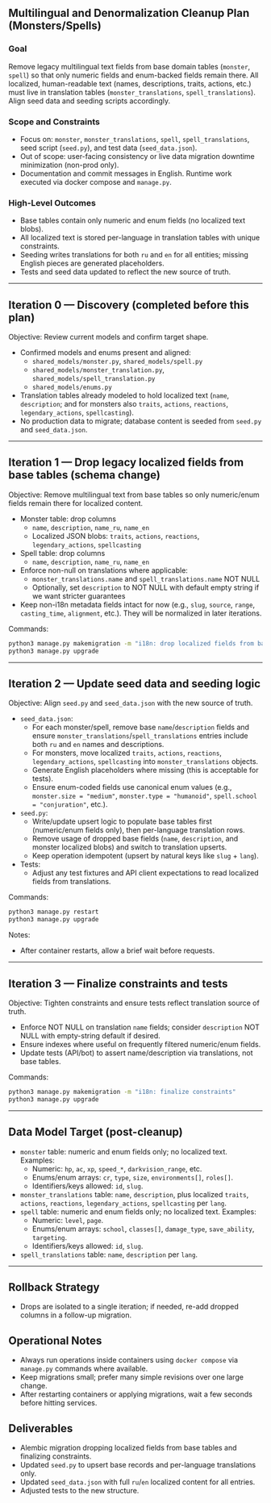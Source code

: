 ## Multilingual and Denormalization Cleanup Plan (Monsters/Spells)

### Goal
Remove legacy multilingual text fields from base domain tables (`monster`, `spell`) so that only numeric fields and enum-backed fields remain there. All localized, human-readable text (names, descriptions, traits, actions, etc.) must live in translation tables (`monster_translations`, `spell_translations`). Align seed data and seeding scripts accordingly.

### Scope and Constraints
- Focus on: `monster`, `monster_translations`, `spell`, `spell_translations`, seed script (`seed.py`), and test data (`seed_data.json`).
- Out of scope: user-facing consistency or live data migration downtime minimization (non-prod only).
- Documentation and commit messages in English. Runtime work executed via docker compose and `manage.py`.

### High-Level Outcomes
- Base tables contain only numeric and enum fields (no localized text blobs).
- All localized text is stored per-language in translation tables with unique constraints.
- Seeding writes translations for both `ru` and `en` for all entities; missing English pieces are generated placeholders.
- Tests and seed data updated to reflect the new source of truth.

---

## Iteration 0 — Discovery (completed before this plan)
Objective: Review current models and confirm target shape.

- Confirmed models and enums present and aligned:
  - `shared_models/monster.py`, `shared_models/spell.py`
  - `shared_models/monster_translation.py`, `shared_models/spell_translation.py`
  - `shared_models/enums.py`
- Translation tables already modeled to hold localized text (`name`, `description`; and for monsters also `traits`, `actions`, `reactions`, `legendary_actions`, `spellcasting`).
- No production data to migrate; database content is seeded from `seed.py` and `seed_data.json`.

---

## Iteration 1 — Drop legacy localized fields from base tables (schema change)
Objective: Remove multilingual text from base tables so only numeric/enum fields remain there for localized content.

- Monster table: drop columns
  - `name`, `description`, `name_ru`, `name_en`
  - Localized JSON blobs: `traits`, `actions`, `reactions`, `legendary_actions`, `spellcasting`
- Spell table: drop columns
  - `name`, `description`, `name_ru`, `name_en`
- Enforce non-null on translations where applicable:
  - `monster_translations.name` and `spell_translations.name` NOT NULL
  - Optionally, set `description` to NOT NULL with default empty string if we want stricter guarantees
- Keep non-i18n metadata fields intact for now (e.g., `slug`, `source`, `range`, `casting_time`, `alignment`, etc.). They will be normalized in later iterations.

Commands:
```bash
python3 manage.py makemigration -m "i18n: drop localized fields from base tables"
python3 manage.py upgrade
```

---

## Iteration 2 — Update seed data and seeding logic
Objective: Align `seed.py` and `seed_data.json` with the new source of truth.

- `seed_data.json`:
  - For each monster/spell, remove base `name`/`description` fields and ensure `monster_translations`/`spell_translations` entries include both `ru` and `en` names and descriptions.
  - For monsters, move localized `traits`, `actions`, `reactions`, `legendary_actions`, `spellcasting` into `monster_translations` objects.
  - Generate English placeholders where missing (this is acceptable for tests).
  - Ensure enum-coded fields use canonical enum values (e.g., `monster.size = "medium"`, `monster.type = "humanoid"`, `spell.school = "conjuration"`, etc.).
- `seed.py`:
  - Write/update upsert logic to populate base tables first (numeric/enum fields only), then per-language translation rows.
  - Remove usage of dropped base fields (`name`, `description`, and monster localized blobs) and switch to translation upserts.
  - Keep operation idempotent (upsert by natural keys like `slug` + `lang`).
- Tests:
  - Adjust any test fixtures and API client expectations to read localized fields from translations.

Commands:
```bash
python3 manage.py restart
python3 manage.py upgrade
```

Notes:
- After container restarts, allow a brief wait before requests.

---

## Iteration 3 — Finalize constraints and tests
Objective: Tighten constraints and ensure tests reflect translation source of truth.

- Enforce NOT NULL on translation `name` fields; consider `description` NOT NULL with empty-string default if desired.
- Ensure indexes where useful on frequently filtered numeric/enum fields.
- Update tests (API/bot) to assert name/description via translations, not base tables.

Commands:
```bash
python3 manage.py makemigration -m "i18n: finalize constraints"
python3 manage.py upgrade
```

---

## Data Model Target (post-cleanup)
- `monster` table: numeric and enum fields only; no localized text. Examples:
  - Numeric: `hp`, `ac`, `xp`, `speed_*`, `darkvision_range`, etc.
  - Enums/enum arrays: `cr`, `type`, `size`, `environments[]`, `roles[]`.
  - Identifiers/keys allowed: `id`, `slug`.
- `monster_translations` table: `name`, `description`, plus localized `traits`, `actions`, `reactions`, `legendary_actions`, `spellcasting` per `lang`.
- `spell` table: numeric and enum fields only; no localized text. Examples:
  - Numeric: `level`, `page`.
  - Enums/enum arrays: `school`, `classes[]`, `damage_type`, `save_ability`, `targeting`.
  - Identifiers/keys allowed: `id`, `slug`.
- `spell_translations` table: `name`, `description` per `lang`.

---

## Rollback Strategy
- Drops are isolated to a single iteration; if needed, re-add dropped columns in a follow-up migration.

## Operational Notes
- Always run operations inside containers using `docker compose` via `manage.py` commands where available.
- Keep migrations small; prefer many simple revisions over one large change.
- After restarting containers or applying migrations, wait a few seconds before hitting services.

## Deliverables
- Alembic migration dropping localized fields from base tables and finalizing constraints.
- Updated `seed.py` to upsert base records and per-language translations only.
- Updated `seed_data.json` with full `ru`/`en` localized content for all entries.
- Adjusted tests to the new structure.


